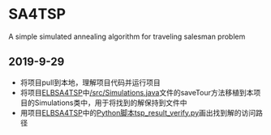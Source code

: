 # SA4TSP
A simple simulated annealing algorithm for traveling salesman problem

## 2019-9-29
* 将项目pull到本地，理解项目代码并运行项目
* 将项目[ELBSA4TSP](https://github.com/yiwzhong/ELBSA4TSP)中[/src/Simulations.java](https://github.com/yiwzhong/ELBSA4TSP/blob/master/src/Simulations.java)文件的saveTour方法移植到本项目的Simulations类中，用于将找到的解保持到文件中
* 用项目[ELBSA4TSP](https://github.com/yiwzhong/ELBSA4TSP)中的[Python脚本tsp_result_verify.py](https://github.com/yiwzhong/ELBSA4TSP/blob/master/tsp_result_verify.py)画出找到解的访问路径
